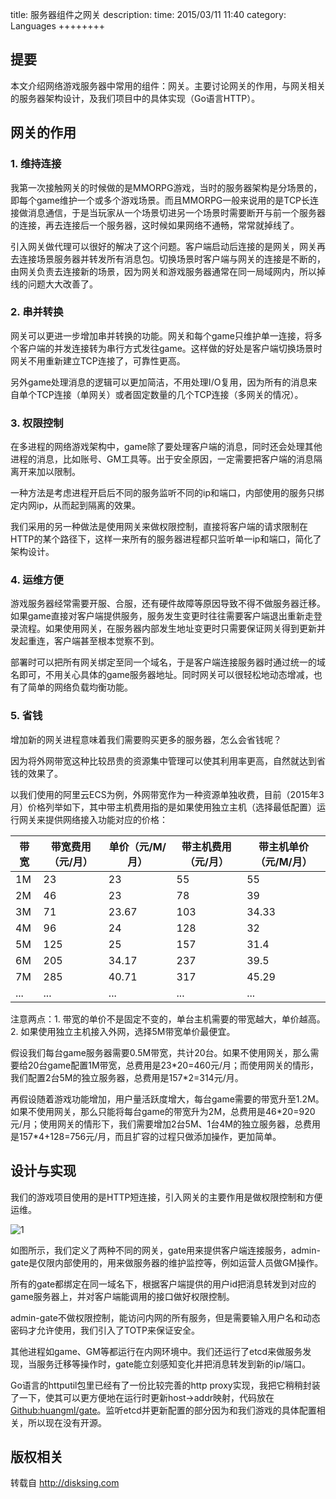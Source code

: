 title:  服务器组件之网关
description: 
time: 2015/03/11 11:40
category: Languages
++++++++

## 提要

本文介绍网络游戏服务器中常用的组件：网关。主要讨论网关的作用，与网关相关的服务器架构设计，及我们项目中的具体实现（Go语言HTTP）。

## 网关的作用

### 1. 维持连接

我第一次接触网关的时候做的是MMORPG游戏，当时的服务器架构是分场景的，即每个game维护一个或多个游戏场景。而且MMORPG一般来说用的是TCP长连接做消息通信，于是当玩家从一个场景切进另一个场景时需要断开与前一个服务器的连接，再去连接后一个服务器，这时候如果网络不通畅，常常就掉线了。

引入网关做代理可以很好的解决了这个问题。客户端启动后连接的是网关，网关再去连接场景服务器并转发所有消息包。切换场景时客户端与网关的连接是不断的，由网关负责去连接新的场景，因为网关和游戏服务器通常在同一局域网内，所以掉线的问题大大改善了。

### 2. 串并转换

网关可以更进一步增加串并转换的功能。网关和每个game只维护单一连接，将多个客户端的并发连接转为串行方式发往game。这样做的好处是客户端切换场景时网关不用重新建立TCP连接了，可靠性更高。

另外game处理消息的逻辑可以更加简洁，不用处理I/O复用，因为所有的消息来自单个TCP连接（单网关）或者固定数量的几个TCP连接（多网关的情况）。

### 3. 权限控制

在多进程的网络游戏架构中，game除了要处理客户端的消息，同时还会处理其他进程的消息，比如账号、GM工具等。出于安全原因，一定需要把客户端的消息隔离开来加以限制。

一种方法是考虑进程开启后不同的服务监听不同的ip和端口，内部使用的服务只绑定内网ip，从而起到隔离的效果。

我们采用的另一种做法是使用网关来做权限控制，直接将客户端的请求限制在HTTP的某个路径下，这样一来所有的服务器进程都只监听单一ip和端口，简化了架构设计。

### 4. 运维方便

游戏服务器经常需要开服、合服，还有硬件故障等原因导致不得不做服务器迁移。如果game直接对客户端提供服务，服务发生变更时往往需要客户端退出重新走登录流程。如果使用网关，在服务器内部发生地址变更时只需要保证网关得到更新并发起重连，客户端甚至根本觉察不到。

部署时可以把所有网关绑定至同一个域名，于是客户端连接服务器时通过统一的域名即可，不用关心具体的game服务器地址。同时网关可以很轻松地动态增减，也有了简单的网络负载均衡功能。

### 5. 省钱

增加新的网关进程意味着我们需要购买更多的服务器，怎么会省钱呢？

因为将外网带宽这种比较昂贵的资源集中管理可以使其利用率更高，自然就达到省钱的效果了。

以我们使用的阿里云ECS为例，外网带宽作为一种资源单独收费，目前（2015年3月）价格列举如下，其中带主机费用指的是如果使用独立主机（选择最低配置）运行网关来提供网络接入功能对应的价格：

带宽 | 带宽费用（元/月） | 单价（元/M/月） | 带主机费用（元/月） | 带主机单价（元/M/月）
--- | --- | ---   | --- | ---
1M  | 23  | 23    | 55  | 55
2M  | 46  | 23    | 78  | 39
3M  | 71  | 23.67 | 103 | 34.33
4M  | 96  | 24    | 128 | 32
5M  | 125 | 25    | 157 | 31.4
6M  | 205 | 34.17 | 237 | 39.5
7M  | 285 | 40.71 | 317 | 45.29
... | ... | ...   | ... | ...

注意两点：1. 带宽的单价不是固定不变的，单台主机需要的带宽越大，单价越高。2. 如果使用独立主机接入外网，选择5M带宽单价最便宜。

假设我们每台game服务器需要0.5M带宽，共计20台。如果不使用网关，那么需要给20台game配置1M带宽，总费用是23\*20=460元/月；而使用网关的情形，我们配置2台5M的独立服务器，总费用是157\*2=314元/月。

再假设随着游戏功能增加，用户量活跃度增大，每台game需要的带宽升至1.2M。如果不使用网关，那么只能将每台game的带宽升为2M，总费用是46\*20=920元/月；使用网关的情形下，我们需要增加2台5M、1台4M的独立服务器，总费用是157\*4+128=756元/月，而且扩容的过程只做添加操作，更加简单。

## 设计与实现

我们的游戏项目使用的是HTTP短连接，引入网关的主要作用是做权限控制和方便运维。

![1](/assets/img/gameserver-gate.png)

如图所示，我们定义了两种不同的网关，gate用来提供客户端连接服务，admin-gate是仅限内部使用的，用来做服务器的维护监控等，例如运营人员做GM操作。

所有的gate都绑定在同一域名下，根据客户端提供的用户id把消息转发到对应的game服务器上，并对客户端能调用的接口做好权限控制。

admin-gate不做权限控制，能访问内网的所有服务，但是需要输入用户名和动态密码才允许使用，我们引入了TOTP来保证安全。

其他进程如game、GM等都运行在内网环境中。我们还运行了etcd来做服务发现，当服务迁移等操作时，gate能立刻感知变化并把消息转发到新的ip/端口。

Go语言的httputil包里已经有了一份比较完善的http proxy实现，我把它稍稍封装了一下，使其可以更方便地在运行时更新host->addr映射，代码放在[Github:huangml/gate](https://github.com/huangml/gate)。监听etcd并更新配置的部分因为和我们游戏的具体配置相关，所以现在没有开源。

## 版权相关
转载自 http://disksing.com

